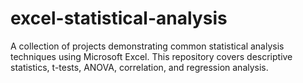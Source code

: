 # excel-statistical-analysis
A collection of projects demonstrating common statistical analysis techniques using Microsoft Excel. This repository covers descriptive statistics, t-tests, ANOVA, correlation, and regression analysis.
